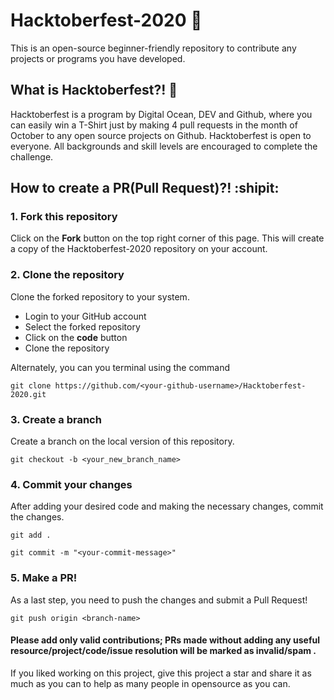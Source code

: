 # Hacktoberfest-2020 :confetti_ball:
This is an open-source beginner-friendly repository to contribute any projects or programs you have developed.

## What is Hacktoberfest?! :tada:
Hacktoberfest is a program by Digital Ocean, DEV and Github, where you can easily win a T-Shirt just by making 4 pull requests in the month of October to any open source projects on Github. Hacktoberfest is open to everyone. All backgrounds and skill levels are encouraged to complete the challenge. 

## How to create a PR(Pull Request)?! :shipit:

### 1. Fork this repository
Click on the **Fork** button on the top right corner of this page. This will create a copy of the Hacktoberfest-2020 repository on your account.

### 2. Clone the repository
Clone the forked repository to your system.
- Login to your GitHub account
- Select the forked repository
- Click on the **code** button
- Clone the repository

Alternately, you can you terminal using the command

```git clone https://github.com/<your-github-username>/Hacktoberfest-2020.git```

### 3. Create a branch
Create a branch on the local version of this repository. 

```git checkout -b <your_new_branch_name>```

### 4. Commit your changes
After adding your desired code and making the necessary changes, commit the changes.

```git add .```

```git commit -m "<your-commit-message>"```

### 5. Make a PR!
As a last step, you need to push the changes and submit a Pull Request!

```git push origin <branch-name>```

#### Please add only valid contributions; PRs made without adding any useful resource/project/code/issue resolution will be marked as invalid/spam .

If you liked working on this project, give this project a star and share it as much as you can to help as many people in opensource as you can.
